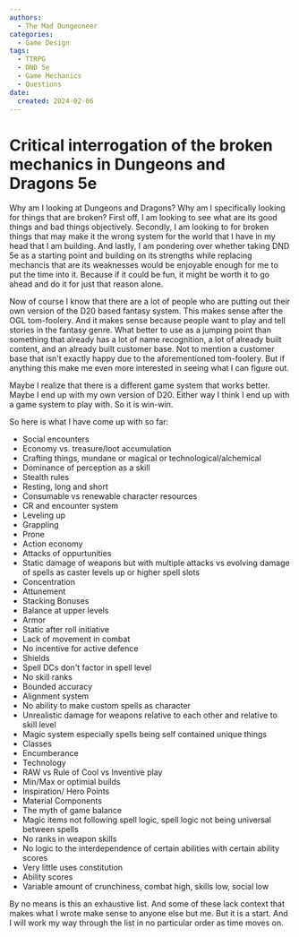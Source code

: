 ```yaml
---
authors:
  - The Mad Dungeoneer
categories:
  - Game Design
tags:
  - TTRPG
  - DND 5e
  - Game Mechanics
  - Questions
date:
  created: 2024-02-06
---
```


# Critical interrogation of the broken mechanics in Dungeons and Dragons 5e

Why am I looking at Dungeons and Dragons? Why am I specifically looking for things that are broken? First off, I am looking to see what are its good things and bad things objectively. Secondly, I am looking to for broken things that may make it the wrong system for the world that I have in my head that I am building. And lastly, I am pondering over whether taking DND 5e as a starting point and building on its strengths while replacing mechancis that are its weaknesses would be enjoyable enough for me to put the time into it. Because if it could be fun, it might be worth it to go ahead and do it for just that reason alone. 

<!-- more -->

Now of course I know that there are a lot of people who are putting out their own version of the D20 based fantasy system. This makes sense after the OGL tom-foolery. And it makes sense because people want to play and tell stories in the fantasy genre. What better to use as a jumping point than something that already has a lot of name recognition, a lot of already built content, and an already built customer base. Not to mention a customer base that isn't exactly happy due to the aforementioned tom-foolery. But if anything this make me even more interested in seeing what I can figure out.

Maybe I realize that there is a different game system that works better. Maybe I end up with my own version of D20. Either way I think I end up with a game system to play with. So it is win-win.

So here is what I have come up with so far:

- Social encounters
- Economy vs. treasure/loot accumulation
- Crafting things, mundane or magical or technological/alchemical
- Dominance of perception as a skill
- Stealth rules
- Resting, long and short
- Consumable vs renewable character resources
- CR and encounter system
- Leveling up
- Grappling
- Prone
- Action economy
- Attacks of oppurtunities
- Static damage of weapons but with multiple attacks vs evolving damage of spells as caster levels up or higher spell slots
- Concentration
- Attunement
- Stacking Bonuses
- Balance at upper levels
- Armor
- Static after roll initiative
- Lack of movement in combat
- No incentive for active defence
- Shields
- Spell DCs don't factor in spell level
- No skill ranks
- Bounded accuracy
- Alignment system
- No ability to make custom spells as character
- Unrealistic damage for weapons relative to each other and relative to skill level
- Magic system especially spells being self contained unique things
- Classes
- Encumberance
- Technology
- RAW vs Rule of Cool vs Inventive play
- Min/Max or optimial builds
- Inspiration/ Hero Points
- Material Components
- The myth of game balance
- Magic items not following spell logic, spell logic not being universal between spells
- No ranks in weapon skills
- No logic to the interdependence of certain abilities with certain ability scores
- Very little uses constitution
- Ability scores
- Variable amount of crunchiness, combat high, skills low, social low

By no means is this an exhaustive list. And some of these lack context that makes what I wrote make sense to anyone else but me. But it is a start. And I will work my way through the list in no particular order as time moves on.
